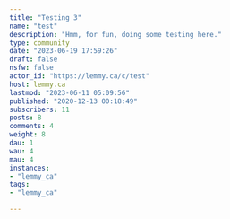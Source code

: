 ```yaml
---
title: "Testing 3" 
name: "test"
description: "Hmm, for fun, doing some testing here."
type: community
date: "2023-06-19 17:59:26"
draft: false
nsfw: false
actor_id: "https://lemmy.ca/c/test"
host: lemmy.ca
lastmod: "2023-06-11 05:09:56"
published: "2020-12-13 00:18:49"
subscribers: 11
posts: 8
comments: 4
weight: 8
dau: 1
wau: 4
mau: 4
instances:
- "lemmy_ca"
tags: 
- "lemmy_ca"

---
```

